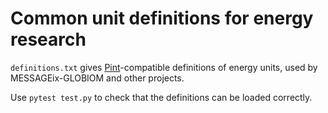 # Common unit definitions for energy research

`definitions.txt` gives [Pint](https://pint.readthedocs.io)-compatible definitions of energy units, used by MESSAGEix-GLOBIOM and other projects.

Use `pytest test.py` to check that the definitions can be loaded correctly.
